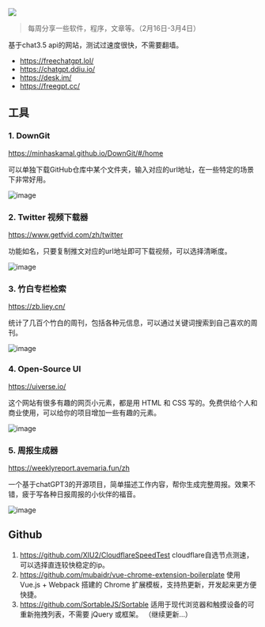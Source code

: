 <img src="https://user-images.githubusercontent.com/65840178/221730453-df64dc3b-2ab4-4a53-9b83-efbe8830744f.png">

> 每周分享一些软件，程序，文章等。（2月16日-3月4日）

基于chat3.5 api的网站，测试过速度很快，不需要翻墙。

- https://freechatgpt.lol/
- https://chatgpt.ddiu.io/
- https://desk.im/
- https://freegpt.cc/

## 工具

### 1. DownGit

https://minhaskamal.github.io/DownGit/#/home

可以单独下载GitHub仓库中某个文件夹，输入对应的url地址，在一些特定的场景下非常好用。

![image](https://user-images.githubusercontent.com/65840178/221729638-d395389e-2909-4c09-8f6c-953c3c372764.png)

### 2. Twitter 视频下载器

https://www.getfvid.com/zh/twitter

功能如名，只要复制推文对应的url地址即可下载视频，可以选择清晰度。

![image](https://user-images.githubusercontent.com/65840178/221729834-39bc9dda-0183-43b8-960c-ae6f77235bc6.png)

### 3. 竹白专栏检索

https://zb.liey.cn/

统计了几百个竹白的周刊，包括各种元信息，可以通过关键词搜索到自己喜欢的周刊。

![image](https://user-images.githubusercontent.com/65840178/221730453-df64dc3b-2ab4-4a53-9b83-efbe8830744f.png)

### 4. Open-Source UI

https://uiverse.io/

这个网站有很多有趣的网页小元素，都是用 HTML 和 CSS 写的。免费供给个人和商业使用，可以给你的项目增加一些有趣的元素。

![image](https://user-images.githubusercontent.com/65840178/221730783-10fc66e9-4326-42c2-8bf6-90f66419a7bd.png)

### 5. 周报生成器

https://weeklyreport.avemaria.fun/zh

一个基于chatGPT3的开源项目，简单描述工作内容，帮你生成完整周报。效果不错，疲于写各种日报周报的小伙伴的福音。

![image](https://user-images.githubusercontent.com/65840178/221731537-684a2b19-8a0b-44c8-abba-bda7fefef556.png)

## Github

1. https://github.com/XIU2/CloudflareSpeedTest  cloudflare自选节点测速，可以选择直连较快稳定的ip。
2. https://github.com/mubaidr/vue-chrome-extension-boilerplate  使用 Vue.js + Webpack 搭建的 Chrome 扩展模板，支持热更新，开发起来更方便快捷。
3. https://github.com/SortableJS/Sortable  适用于现代浏览器和触摸设备的可重新拖拽列表，不需要 jQuery 或框架。
（继续更新...）
